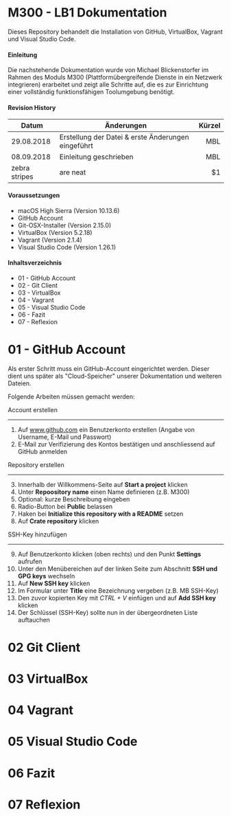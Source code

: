 M300 - LB1 Dokumentation
======

Dieses Repository behandelt die Installation von GitHub, VirtualBox, Vagrant und Visual Studio Code.

#### Einleitung

Die nachstehende Dokumentation wurde von Michael Blickenstorfer im Rahmen des Moduls M300 (Plattformübergreifende Dienste in ein Netzwerk integrieren)
erarbeitet und zeigt alle Schritte auf, die es zur Einrichtung einer vollständig funktionsfähigen Toolumgebung benötigt.

#### Revision History

| Datum         | Änderungen                                                | Kürzel  |
| ------------- |-----------------------------------------------------------| -------:|
| 29.08.2018    | Erstellung der Datei & erste Änderungen eingeführt        |   MBL   |
| 08.09.2018    | Einleitung geschrieben                                    |   MBL   |
| zebra stripes | are neat                                                  |    $1   |

#### Voraussetzungen
* macOS High Sierra (Version 10.13.6)
* GitHub Account
* Git-OSX-Installer (Version 2.15.0)
* VirtualBox (Version 5.2.18)
* Vagrant (Version 2.1.4)
* Visual Studio Code (Version 1.26.1)

#### Inhaltsverzeichnis
* 01 - GitHub Account
* 02 - Git Client
* 03 - VirtualBox
* 04 - Vagrant
* 05 - Visual Studio Code
* 06 - Fazit
* 07 - Reflexion

01 - GitHub Account
======

Als erster Schritt muss ein GitHub-Account eingerichtet werden. Dieser dient uns später als "Cloud-Speicher" unserer Dokumentation und weiteren Dateien.

Folgende Arbeiten müssen gemacht werden:

Account erstellen
***
1. Auf www.github.com ein Benutzerkonto erstellen (Angabe von Username, E-Mail und Passwort)
2. E-Mail zur Verifizierung des Kontos bestätigen und anschliessend auf GitHub anmelden

Repository erstellen
***
3. Innerhalb der Willkommens-Seite auf <strong>Start a project</strong> klicken
4. Unter <strong>Repoository name</strong> einen Name definieren (z.B. M300)
5. Optional: kurze Beschreibung eingeben
6. Radio-Button bei <strong>Public</strong> belassen
7. Haken bei <strong>Initialize this repository with a README</strong> setzen
8. Auf <strong>Crate repository</strong> klicken
   
SSH-Key hinzufügen
***
9.  Auf Benutzerkonto klicken (oben rechts) und den Punkt <strong>Settings</strong> aufrufen
10. Unter den Menübereichen auf der linken Seite zum Abschnitt <strong>SSH und GPG keys</strong> wechseln
11. Auf <strong>New SSH key</strong> klicken
12. Im Formular unter <strong>Title</strong> eine Bezeichnung vergeben (z.B. MB SSH-Key)
13. Den zuvor kopierten Key mit <i>CTRL + V</i> einfügen und auf <strong>Add SSH key</strong> klicken
14. Der Schlüssel (SSH-Key) sollte nun in der übergeordneten Liste auftauchen


02 Git Client
======

03 VirtualBox
======

04 Vagrant
======

05 Visual Studio Code
======

06 Fazit
======

07 Reflexion
======